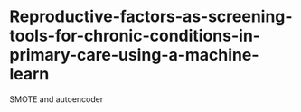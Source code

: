 # Reproductive-factors-as-screening-tools-for-chronic-conditions-in-primary-care-using-a-machine-learn
SMOTE and autoencoder
